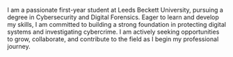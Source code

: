 I am a passionate first-year student at Leeds Beckett University, pursuing a degree in Cybersecurity and Digital Forensics. Eager to learn and develop my skills, I am committed to building a strong foundation in protecting digital systems and investigating cybercrime. I am actively seeking opportunities to grow, collaborate, and contribute to the field as I begin my professional journey.
